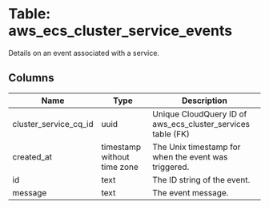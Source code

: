 
# Table: aws_ecs_cluster_service_events
Details on an event associated with a service.
## Columns
| Name        | Type           | Description  |
| ------------- | ------------- | -----  |
|cluster_service_cq_id|uuid|Unique CloudQuery ID of aws_ecs_cluster_services table (FK)|
|created_at|timestamp without time zone|The Unix timestamp for when the event was triggered.|
|id|text|The ID string of the event.|
|message|text|The event message.|
